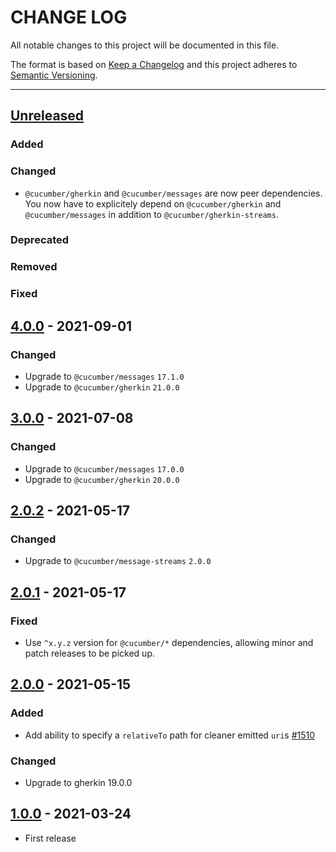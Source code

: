 # CHANGE LOG
All notable changes to this project will be documented in this file.

The format is based on [Keep a Changelog](http://keepachangelog.com/)
and this project adheres to [Semantic Versioning](http://semver.org/).

----
## [Unreleased]

### Added

### Changed

* `@cucumber/gherkin` and `@cucumber/messages` are now peer dependencies. You now
  have to explicitely depend on `@cucumber/gherkin` and `@cucumber/messages` in
  addition to `@cucumber/gherkin-streams`.

### Deprecated

### Removed

### Fixed

## [4.0.0] - 2021-09-01

### Changed

* Upgrade to `@cucumber/messages` `17.1.0`
* Upgrade to `@cucumber/gherkin` `21.0.0`

## [3.0.0] - 2021-07-08

### Changed

* Upgrade to `@cucumber/messages` `17.0.0`
* Upgrade to `@cucumber/gherkin` `20.0.0`

## [2.0.2] - 2021-05-17

### Changed

* Upgrade to `@cucumber/message-streams` `2.0.0`

## [2.0.1] - 2021-05-17

### Fixed

* Use `^x.y.z` version for `@cucumber/*` dependencies, allowing minor and patch releases to be picked up.

## [2.0.0] - 2021-05-15

### Added

* Add ability to specify a `relativeTo` path for cleaner emitted `uri`s [#1510](https://github.com/cucumber/cucumber/pull/1510)

### Changed

* Upgrade to gherkin 19.0.0

## [1.0.0] - 2021-03-24

* First release

<!-- Releases -->
[Unreleased]: https://github.com/cucumber/gherkin-streams/compare/v4.0.0...main
[4.0.0]:      https://github.com/cucumber/gherkin-streams/releases/tag/v3.0.0
[3.0.0]:      https://github.com/cucumber/gherkin-streams/releases/tag/v2.0.2
[2.0.2]:      https://github.com/cucumber/gherkin-streams/releases/tag/v2.0.1
[2.0.1]:      https://github.com/cucumber/gherkin-streams/releases/tag/v2.0.0
[2.0.0]:      https://github.com/cucumber/gherkin-streams/releases/tag/v1.0.0
[1.0.0]:      https://github.com/cucumber/gherkin-streams/releases/tag/v1.0.0

<!-- Contributors in alphabetical order -->
